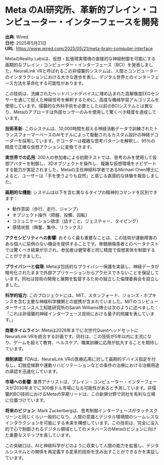 # Meta のAI研究所、革新的ブレイン・コンピューター・インターフェースを開発

**出典**: Wired  
**日付**: 2025年5月21日  
**URL**: https://www.wired.com/2025/05/21/meta-brain-computer-interface  

MetaのReality Labsは、仮想・拡張現実環境の直接的な神経制御を可能にする画期的なブレイン・コンピューター・インターフェース（BCI）を発表しました。NeuralLink VRと呼ばれるこの非侵襲的システムは、人間とコンピューターのインタラクションにおける大きな進歩を表し、デジタル世界とのインターフェース方法を革命化する可能性があります。

この技術は、洗練されたヘッドバンドデバイスに埋め込まれた高解像度EEGセンサーを通じて捉えた神経信号を解釈するために、高度な機械学習アルゴリズムを使用しています。侵襲的な外科手術を必要とした以前のBCIシステムとは異なり、Metaのアプローチは外部センサーのみを使用して驚くべき精度を達成しています。

**技術革新**: このシステムは、10,000時間を超える神経活動データで訓練されたトランスフォーマーベースのAIモデルによって駆動されるカスタム設計の神経デコーダーを採用しています。デコーダーは複雑な思考パターンを解釈し、95％の精度で正確な仮想アクションに変換できます。

**実世界での応用**: 200人の参加者による初期テストでは、思考のみを使用して仮想アバターを制御し、3Dオブジェクトを操作し、複雑な仮想環境をナビゲートする能力が実証されました。Metaの主任神経科学者であるMichael Chen博士によると、ユーザーは「手を使うよりも自然」と感じる直感的な体験を報告しました。

**画期的な機能**: システムは以下を含む異なるタイプの精神的コマンドを区別できます：
- 動作意図（歩行、走行、ジャンプ）
- オブジェクト操作（把握、投擲、回転）
- コミュニケーション欲求（話すこと、ジェスチャー、タイピング）
- 感情状態（興奮、集中、リラックス）

**アクセシビリティへの影響**: おそらく最も重要なことは、この技術が運動障害のある個人に前例のない機会を提供することです。脊髄損傷患者とのベータテストでは驚くべき結果が示され、参加者は健常者と同じ精度で仮想実体を制御することができました。

**プライバシーと倫理**: Metaは包括的なプライバシー保護を実装し、神経データが暗号化されたままで外部アプリケーションからアクセスできないことを保証しています。同社は技術の開発と展開を監督するための独立した倫理委員会を設立しました。

**科学的協力**: このプロジェクトには、MIT、スタンフォード、ジョンズ・ホプキンスを含む主要な神経科学機関との提携が含まれていました。MITのコンピューターサイエンス人工知能研究所のSarah Williams博士は次のように述べました：「これは非侵襲的神経インターフェース技術における量子的飛躍を表しています。」

**商業タイムライン**: Metaは2026年までに次世代QuestヘッドセットにNeuralLink VRを統合する計画です。同社は、この技術が5年以内に主流になり、ゲームを超えて教育、ヘルスケア、職業訓練に応用が拡大することを期待しています。

**規制承認**: FDAは、NeuralLink VRの医療応用に対して画期的デバイス指定を付与し、幻肢症候群や運動リハビリテーションなどの条件の治療における治療用途の承認を迅速化しています。

**市場への影響**: 業界アナリストは、ブレイン・コンピューター・インターフェースが2030年までに300億ドル市場になる可能性があると予測しています。非侵襲的BCI技術におけるMetaの早期リードは、この新興分野で同社を有利な立場に位置づけています。

**将来のビジョン**: Mark Zuckerbergは、思考制御インターフェースがタッチスクリーンと同じくらい一般的になり、人間の意識とデジタル環境間のシームレスなインタラクションを可能にする未来を構想しています。この技術は、完全に没入的で心で制御されるデジタル領域としてのメタバースのMetaのビジョンに向けた重要なステップを表しています。

この突破口は、AIと神経科学がどのように収束して人間の能力を拡張し、デジタルシステムとの関係を再定義する変革的技術を生み出すことができるかを実証しています。